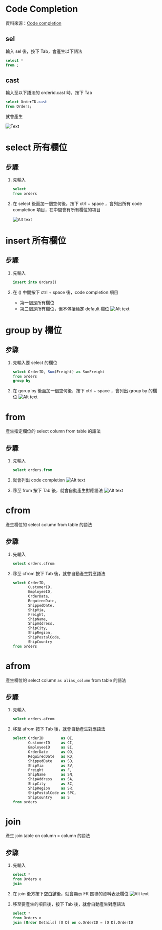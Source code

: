 # Code Completion

資料來源：[Code completion](https://www.jetbrains.com/help/datagrip/auto-completing-code.html)

## sel

輸入 sel 後，按下 Tab，會產生以下語法

```sql
select *
from ;
```

## cast

輸入至以下語法的 orderid.cast 時，按下 Tab

```sql
select OrderID.cast
from Orders;
```

就會產生

![Text](_images/09.png)

# select 所有欄位

## 步驟

1. 先輸入

    ```sql
    select 
    from orders
    ```

1. 在 select 後面加一個空何後，按下 ctrl + space ，會列出所有 code completion 項目，在中間會有所有欄位的項目

    ![Alt text](_images/04.png)

# insert 所有欄位

## 步驟

1. 先輸入

    ```sql
    insert into Orders()
    ```

1. 在 () 中間按下 ctrl + space 後，code completion 項目
    - 第一個是所有欄位
    - 第二個是所有欄位，但不包括給定 default 欄位
![Alt text](_images/05.png)

# group by 欄位

## 步驟

1. 先輸入要 select 的欄位

    ```sql
    select OrderID, Sum(Freight) as SumFreight
    from orders
    group by 
    ```

1. 在 gorup by 後面加一個空何後，按下 ctrl + space ，會列出 group by 的欄位
![Alt text](_images/06.png)

# from

產生指定欄位的 select column from table 的語法

## 步驟

1. 先輸入

    ```sql
    select orders.from
    ```

1. 就會列出 code completion
    ![Alt text](_images/02.png)
1. 移至 from 按下 Tab 後，就會自動產生對應語法
    ![Alt text](_images/03.png)

# cfrom

產生欄位的 select column from table 的語法

## 步驟

1. 先輸入

    ```sql
    select orders.cfrom
    ```

1. 移至 cfrom 按下 Tab 後，就會自動產生對應語法

    ```sql
    select OrderID,
           CustomerID,
           EmployeeID,
           OrderDate,
           RequiredDate,
           ShippedDate,
           ShipVia,
           Freight,
           ShipName,
           ShipAddress,
           ShipCity,
           ShipRegion,
           ShipPostalCode,
           ShipCountry
    from orders
    ```

# afrom

產生欄位的 select column `as alias_column` from table 的語法

## 步驟

1. 先輸入

    ```sql
    select orders.afrom
    ```

1. 移至 afrom 按下 Tab 後，就會自動產生對應語法

    ```sql
    select OrderID        as OI,
           CustomerID     as CI,
           EmployeeID     as EI,
           OrderDate      as OD,
           RequiredDate   as RD,
           ShippedDate    as SD,
           ShipVia        as SV,
           Freight        as F,
           ShipName       as SN,
           ShipAddress    as SA,
           ShipCity       as SC,
           ShipRegion     as SR,
           ShipPostalCode as SPC,
           ShipCountry    as S
    from orders
    ```

# join

產生 join table on column = column 的語法

## 步驟

1. 先輸入

    ```sql
    select *
    from Orders o
    join 
    ```

1. 在 join 後方按下空白鍵後，就會顯示 FK 關聯的資料表及欄位
    ![Alt text](_images/01.png)
1. 移至要產生的項目後，按下 Tab 後，就會自動產生對應語法

    ```sql
    select *
    from Orders o
    join [Order Details] [O D] on o.OrderID = [O D].OrderID
    ```

